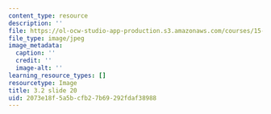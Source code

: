 ```yaml
---
content_type: resource
description: ''
file: https://ol-ocw-studio-app-production.s3.amazonaws.com/courses/15-s21-nuts-and-bolts-of-business-plans-january-iap-2014/2073e18f5a5bcfb27b69292fdaf38988_Slide20.JPG
file_type: image/jpeg
image_metadata:
  caption: ''
  credit: ''
  image-alt: ''
learning_resource_types: []
resourcetype: Image
title: 3.2 slide 20
uid: 2073e18f-5a5b-cfb2-7b69-292fdaf38988
---
```


